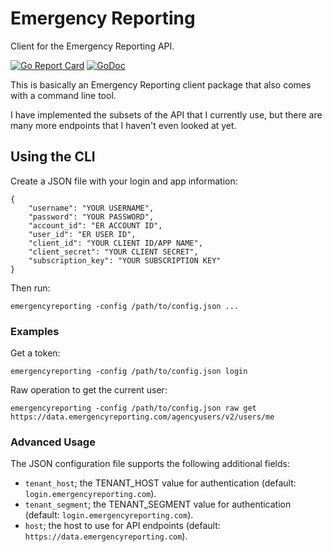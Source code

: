 # Emergency Reporting
Client for the Emergency Reporting API.

[![Go Report Card](https://goreportcard.com/badge/github.com/tekkamanendless/emergencyreporting)](https://goreportcard.com/report/github.com/tekkamanendless/emergencyreporting)
[![GoDoc](https://godoc.org/github.com/tekkamanendless/emergencyreporting?status.svg)](https://godoc.org/github.com/tekkamanendless/emergencyreporting)

This is basically an Emergency Reporting client package that also comes with a command line tool.

I have implemented the subsets of the API that I currently use, but there are many more endpoints that I haven't even looked at yet.

## Using the CLI
Create a JSON file with your login and app information:

```
{
	"username": "YOUR USERNAME",
	"password": "YOUR PASSWORD",
	"account_id": "ER ACCOUNT ID",
	"user_id": "ER USER ID",
	"client_id": "YOUR CLIENT ID/APP NAME",
	"client_secret": "YOUR CLIENT SECRET",
	"subscription_key": "YOUR SUBSCRIPTION KEY"
}
```

Then run:

```
emergencyreporting -config /path/to/config.json ...
```

### Examples
Get a token:

```
emergencyreporting -config /path/to/config.json login
```

Raw operation to get the current user:

```
emergencyreporting -config /path/to/config.json raw get https://data.emergencyreporting.com/agencyusers/v2/users/me
```

### Advanced Usage
The JSON configuration file supports the following additional fields:

* `tenant_host`; the TENANT_HOST value for authentication (default: `login.emergencyreporting.com`).
* `tenant_segment`; the TENANT_SEGMENT value for authentication (default: `login.emergencyreporting.com`).
* `host`; the host to use for API endpoints (default: `https://data.emergencyreporting.com`).
